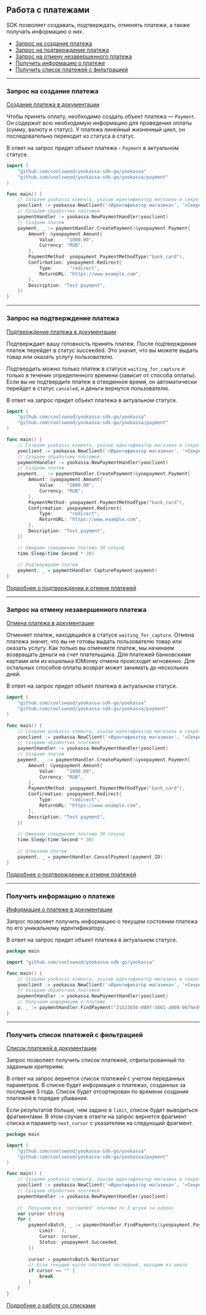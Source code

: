 ## Работа с платежами

SDK позволяет создавать, подтверждать, отменять платежи, а также получать информацию о них.

* [Запрос на создание платежа](#Запрос-на-создание-платежа)
* [Запрос на подтверждение платежа](#Запрос-на-подтверждение-платежа)
* [Запрос на отмену незавершенного платежа](#Запрос-на-отмену-незавершенного-платежа)
* [Получить информацию о платеже](#Получить-информацию-о-платеже)
* [Получить список платежей с фильтрацией](#Получить-список-платежей-с-фильтрацией)

---

### Запрос на создание платежа
[Создание платежа в документации](https://yookassa.ru/developers/api?lang=bash#create_payment)

Чтобы принять оплату, необходимо создать объект платежа — `Payment`. Он содержит всю необходимую информацию
для проведения оплаты (сумму, валюту и статус). У платежа линейный жизненный цикл,
он последовательно переходит из статуса в статус.

В ответ на запрос придет объект платежа - `Payment` в актуальном статусе.

```go
import (
	"github.com/coolswood/yookassa-sdk-go/yookassa"
	"github.com/coolswood/yookassa-sdk-go/yookassa/payment"
)

func main() {
	// Создаем yookassa клиента, указав идентификатор магазина и секретный ключ
	yooclient := yookassa.NewClient('<Идентификатор магазина>', '<Секретный ключ>')
	// Создаем обработчик платежей
	paymentHandler := yookassa.NewPaymentHandler(yooclient)
	// Создаем платеж
	payment, _ := paymentHandler.CreatePayment(&yoopayment.Payment{
		Amount: &yoopayment.Amount{
			Value:    "1000.00",
			Currency: "RUB",
		},
		PaymentMethod: yoopayment.PaymentMethodType("bank_card"),
		Confirmation: yoopayment.Redirect{
			Type:      "redirect",
			ReturnURL: "https://www.example.com",
		},
		Description: "Test payment",
	})
}
```

---

### Запрос на подтверждение платежа

[Подтверждение платежа в документации](https://yookassa.ru/developers/api?lang=bash#capture_payment)

Подтверждает вашу готовность принять платеж. После подтверждения платеж перейдет в статус succeeded.
Это значит, что вы можете выдать товар или оказать услугу пользователю.

Подтвердить можно только платеж в статусе `waiting_for_capture` и только в течение определенного времени
(зависит от способа оплаты). Если вы не подтвердите платеж в отведенное время, он автоматически перейдет
в статус `canceled`, и деньги вернутся пользователю.

В ответ на запрос придет объект платежа в актуальном статусе.

```go
import (
	"github.com/coolswood/yookassa-sdk-go/yookassa"
	"github.com/coolswood/yookassa-sdk-go/yookassa/payment"
)

func main() {
	// Создаем yookassa клиента, указав идентификатор магазина и секретный ключ
	yooclient := yookassa.NewClient('<Идентификатор магазина>', '<Секретный ключ>')
	// Создаем обработчик платежей
	paymentHandler := yookassa.NewPaymentHandler(yooclient)
	// Создаем платеж
	payment, _ := paymentHandler.CreatePayment(&yoopayment.Payment{
		Amount: &yoopayment.Amount{
			Value:    "1000.00",
			Currency: "RUB",
		},
		PaymentMethod: yoopayment.PaymentMethodType("bank_card"),
		Confirmation: yoopayment.Redirect{
			Type:      "redirect",
			ReturnURL: "https://www.example.com",
		},
		Description: "Test payment",
	})

	// Ожидаем совершение платежа 30 секунд 
	time.Sleep(time.Second * 30)
	
	// Подтверждаем платеж
	payment, _ = paymentHandler.CapturePayment(payment)
}
```
[Подробнее о подтверждении и отмене платежей](https://yookassa.ru/developers/payments/payment-process#capture-and-cancel)


---

### Запрос на отмену незавершенного платежа
[Отмена платежа в документации](https://yookassa.ru/developers/api?lang=python#cancel_payment)

Отменяет платеж, находящийся в статусе `waiting_for_capture`. Отмена платежа значит, что вы не готовы
выдать пользователю товар или оказать услугу. Как только вы отменяете платеж, мы начинаем возвращать деньги на счет плательщика. Для платежей банковскими картами или из кошелька ЮMoney отмена происходит мгновенно. Для остальных способов оплаты возврат может занимать до нескольких дней.

В ответ на запрос придет объект платежа в актуальном статусе.
```go
import (
    "github.com/coolswood/yookassa-sdk-go/yookassa"
    "github.com/coolswood/yookassa-sdk-go/yookassa/payment"
)

func main() {
    // Создаем yookassa клиента, указав идентификатор магазина и секретный ключ
    yooclient := yookassa.NewClient('<Идентификатор магазина>', '<Секретный ключ>')
    // Создаем обработчик платежей
    paymentHandler := yookassa.NewPaymentHandler(yooclient)
    // Создаем платеж
    payment, _ := paymentHandler.CreatePayment(&yoopayment.Payment{
        Amount: &yoopayment.Amount{
            Value:    "1000.00",
            Currency: "RUB",
        },
        PaymentMethod: yoopayment.PaymentMethodType("bank_card"),
        Confirmation: yoopayment.Redirect{
            Type:      "redirect",
            ReturnURL: "https://www.example.com",
        },
        Description: "Test payment",
    })
    
    // Ожидаем совершение платежа 30 секунд 
    time.Sleep(time.Second * 30)
    
    // Отменяем платеж
    payment, _ = paymentHandler.CancelPayment(payment.ID)
}
```
[Подробнее о подтверждении и отмене платежей](https://yookassa.ru/developers/payments/payment-process#capture-and-cancel)

---

### Получить информацию о платеже

[Информация о платеже в документации](https://yookassa.ru/developers/api?lang=bash#get_payment)

Запрос позволяет получить информацию о текущем состоянии платежа по его уникальному идентификатору.

В ответ на запрос придет объект платежа в актуальном статусе.

```go
package main

import "github.com/coolswood/yookassa-sdk-go/yookassa"

func main() {
	// Создаем yookassa клиента, указав идентификатор магазина и секретный ключ
	yooclient := yookassa.NewClient('<Идентификатор магазина>', '<Секретный ключ>')
	// Создаем обработчик платежей
	paymentHandler := yookassa.NewPaymentHandler(yooclient)
	// Получаем информацию о платеже
	p, _ := paymentHandler.FindPayment("21b23b5b-000f-5061-a000-0674e49a8c10")
}
```
---

### Получить список платежей с фильтрацией

[Список платежей в документации](https://yookassa.ru/developers/api?lang=bash#get_payments_list)

Запрос позволяет получить список платежей, отфильтрованный по заданным критериям.

В ответ на запрос вернется список платежей с учетом переданных параметров. В списке будет информация о платежах,
созданных за последние 3 года. Список будет отсортирован по времени создания платежей в порядке убывания.

Если результатов больше, чем задано в `limit`, список будет выводиться фрагментами. В этом случае в ответе на запрос
вернется фрагмент списка и параметр `next_cursor` с указателем на следующий фрагмент.

```go
package main

import (
	"github.com/coolswood/yookassa-sdk-go/yookassa"
	"github.com/coolswood/yookassa-sdk-go/yookassa/payment"
)

func main() {
	// Создаем yookassa клиента, указав идентификатор магазина и секретный ключ
	yooclient := yookassa.NewClient('<Идентификатор магазина>', '<Секретный ключ>')
	// Создаем обработчик платежей
	paymentHandler := yookassa.NewPaymentHandler(yooclient)
	
	//  Получаем все 'succeeded' платежи по 3 штуки за запрос
	var cursor string
	for {
		paymentsBatch, _ := paymentHandler.FindPayments(&yoopayment.PaymentListFilter{
			Limit:  3,
			Cursor: cursor,
			Status: yoopayment.Succeeded,
		})
		
		cursor = paymentsBatch.NextCursor
		// Если текущий кусок платежей последний, выходим из цикла
		if cursor == "" { 
			break
		}
	}
}
```
[Подробнее о работе со списками](https://yookassa.ru/developers/using-api/lists)